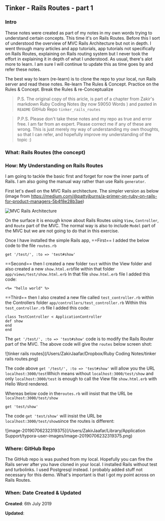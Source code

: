 ## Tinker - Rails Routes - part 1

### Intro

These notes were created as part of my notes in my own words trying to understand certain concepts. This time it's on Rails Routes. Before this I sort of understood the overview of MVC Rails Architecture but not in depth. I went through many articles and app tutorials, app tutorials not specifically on Rails Routes, explaining on Rails routing system but I never took the effort in explaining it in depth of what I understood. As usual, there's alot more to learn. I am sure I will continue to update this as time goes by and refer these notes. 

The best way to learn (re-learn) is to clone the repo to your local, run Rails server and read these notes. Re-learn The Rules & Concept. Practice on the Rules & Concept. Break the Rules & re-Conceptualize



> P.S. The original copy of this aricle, is part of a chapter from Zakir's markdown Ruby Coding Notes (by now 59050 Words ) and pasted in `README` GitHub Repo `tinker_rails_routes`



> P.P.S. Please don't take these notes and my repo as true and error free. I am far from an expert. Please correct me if any of these are wrong. This is just merely my way of understanding my own thoughts, so that I can refer, and hopefully improve my understanding of the topic :)

### What: Rails Routes (the concept)



### How: My Understanding on Rails Routes

I am going to tackle the basic first and forget for now the inner parts of Rails. I am also going the manual way rather than use Rails `generator`. 

First let's dwell on the MVC Rails architecture. The simpler version as below (image from https://medium.com/@pattyjburns/a-primer-on-ruby-on-rails-for-product-managers-5b4f8e28b3ae)

![MVC Rails Architecture](https://miro.medium.com/max/700/1*SIW0API8ctEEyVbZ2V4KIg.png)

On the surface it is enough know about Rails Routes using `View`, `Controller`, and `Route` part of the MVC. The normal way is also to include `Model` part of the MVC but we are not going to do that in this exercise. 

Once I have installed the simple Rails app, ==First== I added the below code to the file `routes.rb` 

```
get '/test/', :to => 'test#show'
```



==Second== then I created a new folder `test` within the View folder and also created a new `show.html.erb`file within that folder `app/views/test/show.html.erb` In that file `show.html.erb` file I added this code:

```
<%= "hello world" %>
```

==Third== then I also created a new file called `test_controller.rb` within the Controllers folder `app/controllers/test_controller.rb` Within this `test_controller.rb` file I added this code:

```
class TestController < ApplicationController
def show
end
end
```



The `get '/test/', :to => 'test#show'`  code is to modify the Rails Router part of the MVC. The above code will give the `routes` below screen shot:

![tinker rails routes](/Users/ZakirJaafar/Dropbox/Ruby Coding Notes/tinker rails routes.png)

The code above `get '/test/', :to => 'test#show'` will allow you the URL `localhost:3000/test`Which means without `localhost:3000/test/show` and only `localhost:3000/test` is enough to call the View file `show.html.erb` with Hello Word rendered. 

Whereas below code in the`routes.rb` will insist that the URL be `localhost:3000/test/show`

```
get 'test/show'
```

The code `get 'test/show'` will insist the URL be `localhost:3000/test/show`since the routes is different:



![image-20190706232319375](/Users/ZakirJaafar/Library/Application Support/typora-user-images/image-20190706232319375.png)

### Where: GitHub Repo

The GitHub repo is was pushed from my local. Hopefully you can fire the Rails server after you have cloned in your local. I installed Rails without test and turbolinks. I used Postgresql instead. I probably added stuff not necessary for this demo. What's important is that I got my point across on Rails Routes.  

### When: Date Created & Updated

**Created**:  6th July 2019

**Updated**: 
